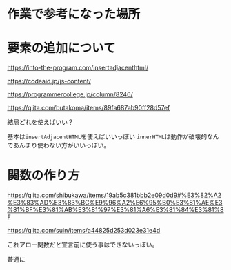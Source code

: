 # 作業で参考になった場所

# 要素の追加について

https://into-the-program.com/insertadjacenthtml/

https://codeaid.jp/js-content/

https://programmercollege.jp/column/8246/

https://qiita.com/butakoma/items/89fa687ab90ff28d57ef


結局どれを使えばいい？

基本は`insertAdjacentHTML`を使えばいいっぽい
`innerHTML`は動作が破壊的なんであんまり使わない方がいいっぽい。



# 関数の作り方

https://qiita.com/shibukawa/items/19ab5c381bbb2e09d0d9#%E3%82%A2%E3%83%AD%E3%83%BC%E9%96%A2%E6%95%B0%E3%81%AE%E3%81%BF%E3%81%AB%E3%81%97%E3%81%A6%E3%81%84%E3%81%8F

https://qiita.com/suin/items/a44825d253d023e31e4d


これアロー関数だと宣言前に使う事はできないっぽい。

普通に

